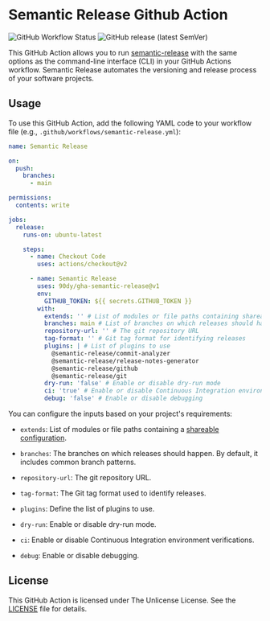 # Semantic Release Github Action

![GitHub Workflow Status](https://img.shields.io/github/workflow/status/90dy/gha-semantic-release/semantic-release.yml)
![GitHub release (latest SemVer)](https://img.shields.io/github/v/release/90dy/gha-semantic-release)

This GitHub Action allows you to run [semantic-release](https://semantic-release.gitbook.io/semantic-release/) with the same options as the command-line interface (CLI) in your GitHub Actions workflow. Semantic Release automates the versioning and release process of your software projects.

## Usage

To use this GitHub Action, add the following YAML code to your workflow file (e.g., `.github/workflows/semantic-release.yml`):

```yaml
name: Semantic Release

on:
  push:
    branches:
      - main

permissions:
  contents: write

jobs:
  release:
    runs-on: ubuntu-latest

    steps:
      - name: Checkout Code
        uses: actions/checkout@v2

      - name: Semantic Release
        uses: 90dy/gha-semantic-release@v1
        env:
          GITHUB_TOKEN: ${{ secrets.GITHUB_TOKEN }}
        with:
          extends: '' # List of modules or file paths containing shareable configurations
          branches: main # List of branches on which releases should happen
          repository-url: '' # The git repository URL
          tag-format: '' # Git tag format for identifying releases
          plugins: | # List of plugins to use
            @semantic-release/commit-analyzer
            @semantic-release/release-notes-generator
            @semantic-release/github
            @semantic-release/git
          dry-run: 'false' # Enable or disable dry-run mode
          ci: 'true' # Enable or disable Continuous Integration environment verifications
          debug: 'false' # Enable or disable debugging

```

You can configure the inputs based on your project's requirements:

- `extends`: List of modules or file paths containing a [shareable configuration](https://semantic-release.gitbook.io/semantic-release/usage/shareable-configurations).

- `branches`: The branches on which releases should happen. By default, it includes common branch patterns.

- `repository-url`: The git repository URL.

- `tag-format`: The Git tag format used to identify releases.

- `plugins`: Define the list of plugins to use.

- `dry-run`: Enable or disable dry-run mode.

- `ci`: Enable or disable Continuous Integration environment verifications.

- `debug`: Enable or disable debugging.

## License

This GitHub Action is licensed under The Unlicense License. See the [LICENSE](LICENSE) file for details.
